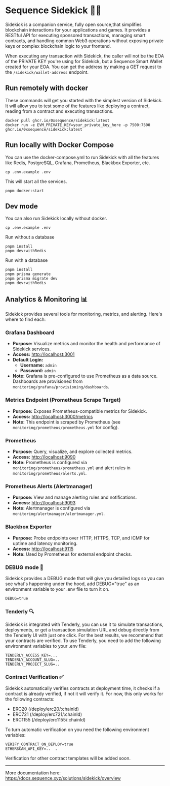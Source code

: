 # Sequence Sidekick 🧑‍💻

Sidekick is a companion service, fully open source,that simplifies blockchain interactions for your applications and games. It provides a RESTful API for executing sponsored transactions, managing smart contracts, and handling common Web3 operations without exposing private keys or complex blockchain logic to your frontend.

When executing any transaction with Sidekick, the caller will not be the EOA of the PRIVATE KEY you're using for Sidekick, but a Sequence Smart Wallet created for your EOA.
You can get the address by making a GET request to the `/sidekick/wallet-address` endpoint.

## Run remotely with docker

These commands will get you started with the simplest version of Sidekick. It will allow you to test some of the features like deploying a contract, reading from a contract and executing transactions.

```
docker pull ghcr.io/0xsequence/sidekick:latest
docker run -e EVM_PRIVATE_KEY=your_private_key_here -p 7500:7500 ghcr.io/0xsequence/sidekick:latest
```

## Run locally with Docker Compose

You can use the docker-compose.yml to run Sidekick with all the features like Redis, PostgreSQL, Grafana, Prometheus, Blackbox Exporter, etc.

```
cp .env.example .env
```

This will start all the services.
```
pnpm docker:start
```

## Dev mode

You can also run Sidekick locally without docker.
  
```
cp .env.example .env
```

Run without a database
```
pnpm install
pnpm dev:withRedis
```

Run with a database
```
pnpm install
pnpm prisma generate
pnpm prisma migrate dev
pnpm dev:withRedis
```

## Analytics & Monitoring 📊

Sidekick provides several tools for monitoring, metrics, and alerting. Here's where to find each:

### Grafana Dashboard
- **Purpose:** Visualize metrics and monitor the health and performance of Sidekick services.
- **Access:** [http://localhost:3001](http://localhost:3001)
- **Default Login:**  
  - **Username:** `admin`  
  - **Password:** `admin`
- **Note:** Grafana is pre-configured to use Prometheus as a data source. Dashboards are provisioned from `monitoring/grafana/provisioning/dashboards`.

### Metrics Endpoint (Prometheus Scrape Target)
- **Purpose:** Exposes Prometheus-compatible metrics for Sidekick.
- **Access:** [http://localhost:3000/metrics](http://localhost:3000/metrics)
- **Note:** This endpoint is scraped by Prometheus (see `monitoring/prometheus/prometheus.yml` for config).

### Prometheus
- **Purpose:** Query, visualize, and explore collected metrics.
- **Access:** [http://localhost:9090](http://localhost:9090)
- **Note:** Prometheus is configured via `monitoring/prometheus/prometheus.yml` and alert rules in `monitoring/prometheus/alerts.yml`.

### Prometheus Alerts (Alertmanager)
- **Purpose:** View and manage alerting rules and notifications.
- **Access:** [http://localhost:9093](http://localhost:9093)
- **Note:** Alertmanager is configured via `monitoring/alertmanager/alertmanager.yml`.

### Blackbox Exporter
- **Purpose:** Probe endpoints over HTTP, HTTPS, TCP, and ICMP for uptime and latency monitoring.
- **Access:** [http://localhost:9115](http://localhost:9115)
- **Note:** Used by Prometheus for external endpoint checks.

### DEBUG mode 🐛

Sidekick provides a DEBUG mode that will give you detailed logs so you can see what's happening under the hood, add DEBUG="true" as an environment variable to your .env file to turn it on.

```
DEBUG=true
```

### Tenderly 🔍

Sidekick is integrated with Tenderly, you can use it to simulate transactions, deployments, or get a transaction simulation URL and debug directly from the Tenderly UI with just one click. For the best results, we recommend that your contracts are verified.
To use Tenderly, you need to add the following environment variables to your .env file:

```
TENDERLY_ACCESS_KEY=...
TENDERLY_ACCOUNT_SLUG=..
TENDERLY_PROJECT_SLUG=..
```

### Contract Verification ✅

Sidekick automatically verifies contracts at deployment time, it checks if a contract is already verified, if not it will verify it.
For now, this only works for the following contracts:

- ERC20 (/deploy/erc20/:chainId)
- ERC721 (/deploy/erc721/:chainId)
- ERC1155 (/deploy/erc1155/:chainId)

To turn automatic verification on you need the following environment variables:

```
VERIFY_CONTRACT_ON_DEPLOY=true
ETHERSCAN_API_KEY=..  .
```

Verification for other contract templates will be added soon.

---

More documentation here: https://docs.sequence.xyz/solutions/sidekick/overview
